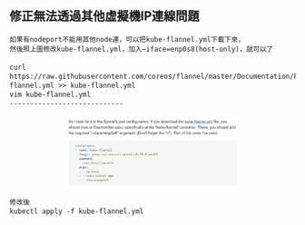 ## 修正無法透過其他虛擬機IP連線問題

    如果有nodeport不能用其他node連，可以把kube-flannel.yml下載下來，
    然後照上圖修改kube-flannel.yml，加入—iface=enp0s8(host-only)，就可以了

    curl https://raw.githubusercontent.com/coreos/flannel/master/Documentation/kube-flannel.yml >> kube-flannel.yml
    vim kube-flannel.yml
    ----------------------------

<div  align="center">  
 <img src="https://raw.githubusercontent.com/TKTim/Docker-/master/Picture/38.jpg" width = "60%" height = "60%" alt="01" align=center />

 <div align="left">

    修改後
    kubectl apply -f kube-flannel.yml